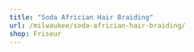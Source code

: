 ```yaml
---
title: "Soda Africian Hair Braiding"
url: /milwaukee/soda-africian-hair-braiding/
shop: Friseur
---
```

